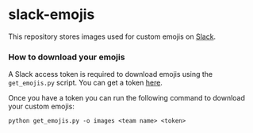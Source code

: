 slack-emojis
============

This repository stores images used for custom emojis on [Slack](https://slack.com/).

### How to download your emojis

A Slack access token is required to download emojis using the `get_emojis.py` script. You can get a token [here](https://api.slack.com/web?sudo=1).

Once you have a token you can run the following command to download your custom emojis:

```python get_emojis.py -o images <team name> <token>```
